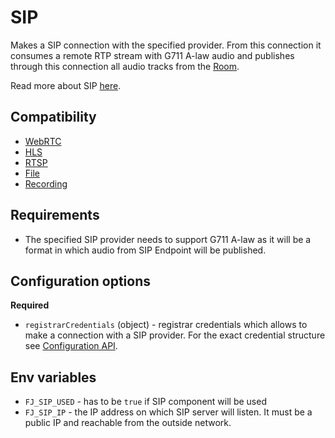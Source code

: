 # SIP

Makes a SIP connection with the specified provider.
From this connection it consumes a remote RTP stream with G711 A-law audio
and publishes through this connection all audio tracks from the [Room](../room.md).

Read more about SIP [here](https://www.rfc-editor.org/rfc/rfc3261.html).

## Compatibility

* [WebRTC](../peers/webrtc.md)
* [HLS](./hls.md)
* [RTSP](./rtsp.md)
* [File](./file.md)
* [Recording](./recording.md)


## Requirements
* The specified SIP provider needs to support G711 A-law as it will be a format in which audio from
SIP Endpoint will be published.


## Configuration options

**Required**

* `registrarCredentials` (object) - registrar credentials which allows to make a connection with a SIP provider.
  For the exact credential structure see [Configuration API](../../for_developers/api_reference/rest_api#tag/room/operation/add_component).

## Env variables

* `FJ_SIP_USED` - has to be `true` if SIP component will be used
* `FJ_SIP_IP` - the IP address on which SIP server will listen. It must be a public IP and reachable from the outside network. 
